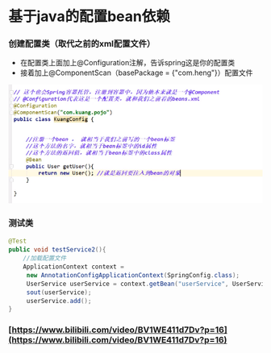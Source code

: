 # 基于java的配置bean依赖

### 创建配置类（取代之前的xml配置文件）

* 在配置类上面加上@Configuration注解，告诉spring这是你的配置类
* 接着加上@ComponentScan（basePackage = {"com.heng"}）配置文件

![](../.gitbook/assets/image%20%2854%29.png)

### 测试类

```java
@Test
public void testService2(){
    //加载配置文件
    ApplicationContext context =
     new AnnotationConfigApplicationContext(SpringConfig.class);
     UserService userService = context.getBean("userService", UserService.class);
     sout(userService);
     userService.add();
}
```



### [https://www.bilibili.com/video/BV1WE411d7Dv?p=16](https://www.bilibili.com/video/BV1WE411d7Dv?p=16)

